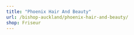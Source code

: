 ```yaml
---
title: "Phoenix Hair And Beauty"
url: /bishop-auckland/phoenix-hair-and-beauty/
shop: Friseur
---
```

